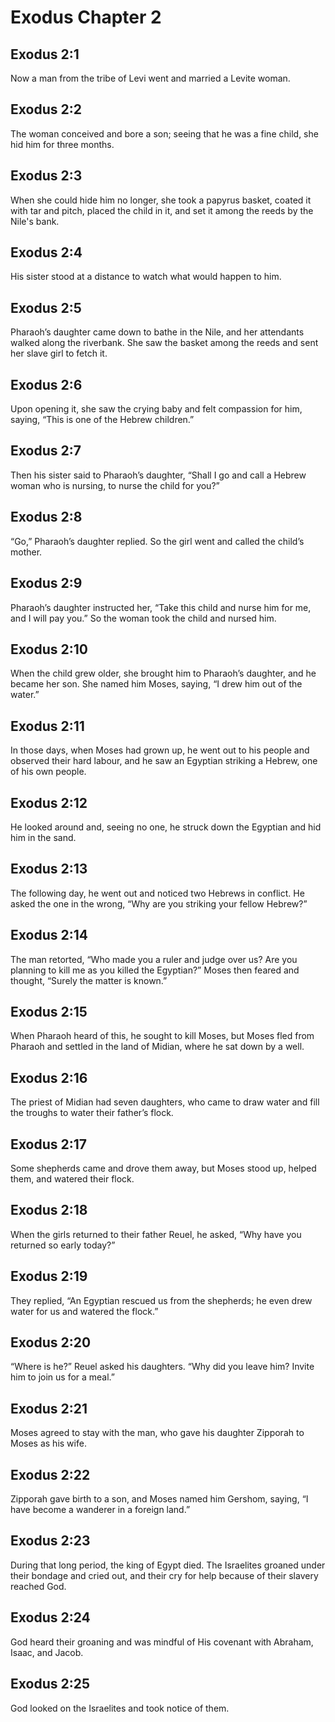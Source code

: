 # Exodus Chapter 2

## Exodus 2:1

Now a man from the tribe of Levi went and married a Levite woman.

## Exodus 2:2

The woman conceived and bore a son; seeing that he was a fine child, she hid him for three months.

## Exodus 2:3

When she could hide him no longer, she took a papyrus basket, coated it with tar and pitch, placed the child in it, and set it among the reeds by the Nile's bank.

## Exodus 2:4

His sister stood at a distance to watch what would happen to him.

## Exodus 2:5

Pharaoh’s daughter came down to bathe in the Nile, and her attendants walked along the riverbank. She saw the basket among the reeds and sent her slave girl to fetch it.

## Exodus 2:6

Upon opening it, she saw the crying baby and felt compassion for him, saying, “This is one of the Hebrew children.”

## Exodus 2:7

Then his sister said to Pharaoh’s daughter, “Shall I go and call a Hebrew woman who is nursing, to nurse the child for you?”

## Exodus 2:8

“Go,” Pharaoh’s daughter replied. So the girl went and called the child’s mother.

## Exodus 2:9

Pharaoh’s daughter instructed her, “Take this child and nurse him for me, and I will pay you.” So the woman took the child and nursed him.

## Exodus 2:10

When the child grew older, she brought him to Pharaoh’s daughter, and he became her son. She named him Moses, saying, “I drew him out of the water.”

## Exodus 2:11

In those days, when Moses had grown up, he went out to his people and observed their hard labour, and he saw an Egyptian striking a Hebrew, one of his own people.

## Exodus 2:12

He looked around and, seeing no one, he struck down the Egyptian and hid him in the sand.

## Exodus 2:13

The following day, he went out and noticed two Hebrews in conflict. He asked the one in the wrong, “Why are you striking your fellow Hebrew?”

## Exodus 2:14

The man retorted, “Who made you a ruler and judge over us? Are you planning to kill me as you killed the Egyptian?” Moses then feared and thought, “Surely the matter is known.”

## Exodus 2:15

When Pharaoh heard of this, he sought to kill Moses, but Moses fled from Pharaoh and settled in the land of Midian, where he sat down by a well.

## Exodus 2:16

The priest of Midian had seven daughters, who came to draw water and fill the troughs to water their father’s flock.

## Exodus 2:17

Some shepherds came and drove them away, but Moses stood up, helped them, and watered their flock.

## Exodus 2:18

When the girls returned to their father Reuel, he asked, “Why have you returned so early today?”

## Exodus 2:19

They replied, “An Egyptian rescued us from the shepherds; he even drew water for us and watered the flock.”

## Exodus 2:20

“Where is he?” Reuel asked his daughters. “Why did you leave him? Invite him to join us for a meal.”

## Exodus 2:21

Moses agreed to stay with the man, who gave his daughter Zipporah to Moses as his wife.

## Exodus 2:22

Zipporah gave birth to a son, and Moses named him Gershom, saying, “I have become a wanderer in a foreign land.”

## Exodus 2:23

During that long period, the king of Egypt died. The Israelites groaned under their bondage and cried out, and their cry for help because of their slavery reached God.

## Exodus 2:24

God heard their groaning and was mindful of His covenant with Abraham, Isaac, and Jacob.

## Exodus 2:25

God looked on the Israelites and took notice of them.
